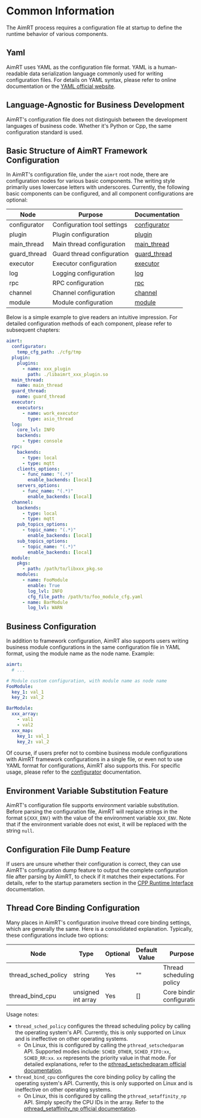 # Common Information

The AimRT process requires a configuration file at startup to define the runtime behavior of various components.

## Yaml

AimRT uses YAML as the configuration file format. YAML is a human-readable data serialization language commonly used for writing configuration files. For details on YAML syntax, please refer to online documentation or the [YAML official website](https://yaml.org/).

## Language-Agnostic for Business Development

AimRT's configuration file does not distinguish between the development languages of business code. Whether it's Python or Cpp, the same configuration standard is used.

## Basic Structure of AimRT Framework Configuration

In AimRT's configuration file, under the `aimrt` root node, there are configuration nodes for various basic components. The writing style primarily uses lowercase letters with underscores. Currently, the following basic components can be configured, and all component configurations are optional:

| Node            | Purpose | Documentation |
| ----            | ---- | ---- |
| configurator    | Configuration tool settings | [configurator](./configurator.md) |
| plugin          | Plugin configuration | [plugin](./plugin.md) |
| main_thread     | Main thread configuration | [main_thread](./main_thread.md) |
| guard_thread    | Guard thread configuration | [guard_thread](./guard_thread.md) |
| executor        | Executor configuration | [executor](./executor.md) |
| log             | Logging configuration | [log](./log.md) |
| rpc             | RPC configuration | [rpc](./rpc.md) |
| channel         | Channel configuration | [channel](./channel.md) |
| module          | Module configuration | [module](./module.md) |

Below is a simple example to give readers an intuitive impression. For detailed configuration methods of each component, please refer to subsequent chapters:
```yaml
aimrt:
  configurator:
    temp_cfg_path: ./cfg/tmp
  plugin:
    plugins:
      - name: xxx_plugin
        path: ./libaimrt_xxx_plugin.so
  main_thread:
    name: main_thread
  guard_thread:
    name: guard_thread
  executor:
    executors:
      - name: work_executor
        type: asio_thread
  log:
    core_lvl: INFO
    backends:
      - type: console
  rpc:
    backends:
      - type: local
      - type: mqtt
    clients_options:
      - func_name: "(.*)"
        enable_backends: [local]
    servers_options:
      - func_name: "(.*)"
        enable_backends: [local]
  channel:
    backends:
      - type: local
      - type: mqtt
    pub_topics_options:
      - topic_name: "(.*)"
        enable_backends: [local]
    sub_topics_options:
      - topic_name: "(.*)"
        enable_backends: [local]
  module:
    pkgs:
      - path: /path/to/libxxx_pkg.so
    modules:
      - name: FooModule
        enable: True
        log_lvl: INFO
        cfg_file_path: /path/to/foo_module_cfg.yaml
      - name: BarModule
        log_lvl: WARN
```

## Business Configuration

In addition to framework configuration, AimRT also supports users writing business module configurations in the same configuration file in YAML format, using the module name as the node name. Example:
```yaml
aimrt:
  # ...

# Module custom configuration, with module name as node name
FooModule:
  key_1: val_1
  key_2: val_2

BarModule:
  xxx_array:
    - val1
    - val2
  xxx_map:
    key_1: val_1
    key_2: val_2

```

Of course, if users prefer not to combine business module configurations with AimRT framework configurations in a single file, or even not to use YAML format for configurations, AimRT also supports this. For specific usage, please refer to the [configurator](./configurator.md) documentation.

## Environment Variable Substitution Feature

AimRT's configuration file supports environment variable substitution. Before parsing the configuration file, AimRT will replace strings in the format `${XXX_ENV}` with the value of the environment variable `XXX_ENV`. Note that if the environment variable does not exist, it will be replaced with the string `null`.

## Configuration File Dump Feature

If users are unsure whether their configuration is correct, they can use AimRT's configuration dump feature to output the complete configuration file after parsing by AimRT, to check if it matches their expectations. For details, refer to the startup parameters section in the [CPP Runtime Interface](../interface_cpp/runtime.md) documentation.

## Thread Core Binding Configuration

Many places in AimRT's configuration involve thread core binding settings, which are generally the same. Here is a consolidated explanation. Typically, these configurations include two options:

| Node                | Type                | Optional | Default Value | Purpose |
| ----                | ----                | ----    | ----  | ---- |
| thread_sched_policy | string              | Yes    | ""    | Thread scheduling policy |
| thread_bind_cpu     | unsigned int array  | Yes    | []    | Core binding configuration |

Usage notes:
- `thread_sched_policy` configures the thread scheduling policy by calling the operating system's API. Currently, this is only supported on Linux and is ineffective on other operating systems.
  - On Linux, this is configured by calling the `pthread_setschedparam` API. Supported modes include: `SCHED_OTHER`, `SCHED_FIFO:xx`, `SCHED_RR:xx`. `xx` represents the priority value in that mode. For detailed explanations, refer to the [pthread_setschedparam official documentation](https://man7.org/linux/man-pages/man3/pthread_setschedparam.3.html).
- `thread_bind_cpu` configures the core binding policy by calling the operating system's API. Currently, this is only supported on Linux and is ineffective on other operating systems.
  - On Linux, this is configured by calling the `pthread_setaffinity_np` API. Simply specify the CPU IDs in the array. Refer to the [pthread_setaffinity_np official documentation](https://man7.org/linux/man-pages/man3/pthread_setaffinity_np.3.html).